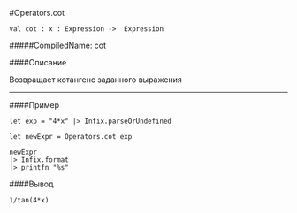 #Operators.cot

	val cot : x : Expression ->  Expression


#####CompiledName: cot


####Описание

Возвращает котангенс заданного выражения
    
----------

####Пример
    
    let exp = "4*x" |> Infix.parseOrUndefined
    
    let newExpr = Operators.cot exp 
    
    newExpr
    |> Infix.format
    |> printfn "%s"

####Вывод

    1/tan(4*x)


